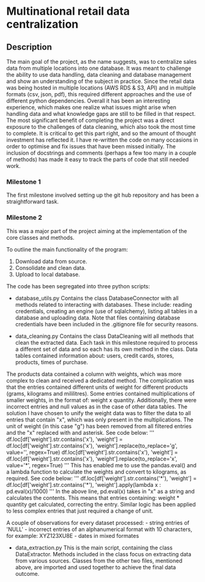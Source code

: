# Multinational retail data centralization
##  Description
The main goal of the project, as the name suggests, was to centralize sales data from multiple locations into one database.
It was meant to challenge the ability to use data handling, data cleaning and database management and show an understanding of 
the subject in practice. Since the retail data was being hosted in multiple locations (AWS RDS & S3, API) and in multiple formats (csv, json, pdf), 
this required different approaches and the use of different python dependencies.
Overall it has been an interesting experience, which makes one realize what issues might arise when handling data and what knowledge gaps are still to be filled
in that respect. The most significant benefit of completing the project was a direct exposure to the challenges of data cleaning, which also took the most time to complete.
It is critical to get this part right, and so the amount of thought investment has reflected it. I have re-written the code on many occasions in order to optimise and fix issues that 
have been missed initially. The inclusion of docstrings and comments (perhaps a few too many in a couple of methods) has made it easy to track the parts of code that still needed work.


### Milestone 1
The first milestone involved setting up the git hub repository and has been a straightforward task.

### Milestone 2
This was a major part of the project aiming at the implementation of the core classes and methods.

To outline the main functionality of the program:
1. Download data from source.
2. Consolidate and clean data.
3. Upload to local database.

The code has been segregated into three python scripts:
- database_utils.py
Contains the class DatabaseConnector with all methods related to interacting with databases.
These include: reading credentials, creating an engine (use of sqlalchemy), listing all tables in a database and uploading data.
Note that files containing database credentials have been included in the .gitignore file for security reasons.

- data_cleaning.py
Contains the class DataCleaning witl all methods that clean the extracted data.
Each task in this milestone required to process a different set of data and so each has its own method in the class.
Data tables contained information about: users, credit cards, stores, products, times of purchase.

The products data contained a column with weights, which was more complex to clean and received a dedicated method.
The complication was that the entries contained different units of weight for different products (grams, kilograms and mililitres). 
Some entries contained multiplications of smaller weights, in the format of: weight x quantity.
Additionally, there were incorrect entries and null values as in the case of other data tables.
The solution I have chosen to unify the weight data was to filter the data to all entries that contain "x", which was only present in the multiplications.
The unit of weight (in this case "g") has been removed from all filtered entries and the "x" replaced with and asterisk. See code below:
'''
df.loc[df['weight'].str.contains('x'), 'weight'] = df.loc[df['weight'].str.contains('x'), 'weight'].replace(to_replace='g', value='', regex=True)
df.loc[df['weight'].str.contains('x'), 'weight'] = df.loc[df['weight'].str.contains('x'), 'weight'].replace(to_replace='x', value='*', regex=True)
'''
This has enabled me to use the pandas.eval() and a lambda function to calculate the weights and convert to kilograms, as required. See code below:
'''
df.loc[df['weight'].str.contains('\*'), 'weight'] = df.loc[df['weight'].str.contains('\*'), 'weight'].apply(lambda x : pd.eval(x)/1000)
'''
In the above line, pd.eval(x) takes in "x" as a string and calculates the contents. This means that entries containing: weight * quantity get calculated, correcting the entry.
Similar logic has been applied to less complex entries that just required a change of unit.

A couple of observations for every dataset processed:
    - string entries of 'NULL'
    - incorrect entries of an alphanumerical format with 10 characters, for example: XYZ123XU8E
    - dates in mixed formates

- data_extraction.py
This is the main script, containing the class DataExtractor.
Methods included in the class focus on extracting data from various sources.
Classes from the other two files, mentioned above, are imported and used together to achieve the final data outcome.





